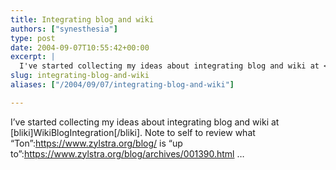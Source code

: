 ```yaml
---
title: Integrating blog and wiki
authors: ["synesthesia"]
type: post
date: 2004-09-07T10:55:42+00:00
excerpt: |
  I've started collecting my ideas about integrating blog and wiki at <a href ="/blog/wiki/WikiBlogIntegration">WikiBlogIntegration</a>. Note to self to review what  "Ton":https://www.zylstra.org/blog/  is "up to":https://www.zylstra.org/blog/archives/001390.html  ...
slug: integrating-blog-and-wiki 
aliases: ["/2004/09/07/integrating-blog-and-wiki"]

---
```

I&#8217;ve started collecting my ideas about integrating blog and wiki at [bliki]WikiBlogIntegration[/bliki]. Note to self to review what &#8220;Ton&#8221;:https://www.zylstra.org/blog/ is &#8220;up to&#8221;:https://www.zylstra.org/blog/archives/001390.html &#8230;